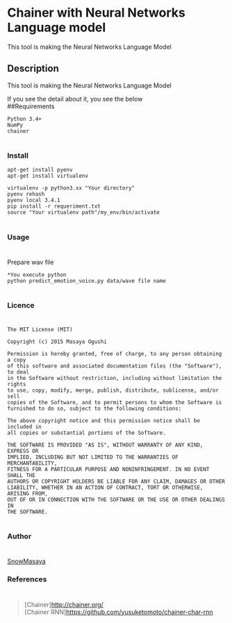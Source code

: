 Chainer with Neural Networks Language model 
====

This tool is making the Neural Networks Language Model


## Description
This tool is making the Neural Networks Language Model

If you see the detail about it, you see the below<br> 
##Requirements

    Python 3.4+
    NumPy
    chainer
#
### Install

```
apt-get install pyenv 
apt-get install virtualenv 
```

```
virtualenv -p python3.xx "Your directory"
pyenv rehash
pyenv local 3.4.1
pip install -r requeriment.txt
source "Your virtualenv path"/my_env/bin/activate
```

#
### Usage 
#
Prepare wav file
```
*You execute python 
python predict_emotion_voice.py data/wave file name 
```
#
### Licence
#
```
The MIT License (MIT)

Copyright (c) 2015 Masaya Ogushi

Permission is hereby granted, free of charge, to any person obtaining a copy
of this software and associated documentation files (the "Software"), to deal
in the Software without restriction, including without limitation the rights
to use, copy, modify, merge, publish, distribute, sublicense, and/or sell
copies of the Software, and to permit persons to whom the Software is
furnished to do so, subject to the following conditions:

The above copyright notice and this permission notice shall be included in
all copies or substantial portions of the Software.

THE SOFTWARE IS PROVIDED "AS IS", WITHOUT WARRANTY OF ANY KIND, EXPRESS OR
IMPLIED, INCLUDING BUT NOT LIMITED TO THE WARRANTIES OF MERCHANTABILITY,
FITNESS FOR A PARTICULAR PURPOSE AND NONINFRINGEMENT. IN NO EVENT SHALL THE
AUTHORS OR COPYRIGHT HOLDERS BE LIABLE FOR ANY CLAIM, DAMAGES OR OTHER
LIABILITY, WHETHER IN AN ACTION OF CONTRACT, TORT OR OTHERWISE, ARISING FROM,
OUT OF OR IN CONNECTION WITH THE SOFTWARE OR THE USE OR OTHER DEALINGS IN
THE SOFTWARE.
```
#
### Author
#
[SnowMasaya](https://github.com/SnowMasaya)
### References 
#
>[Chainer]http://chainer.org/<br>
>[Chainer RNN]https://github.com/yusuketomoto/chainer-char-rnn<br>


